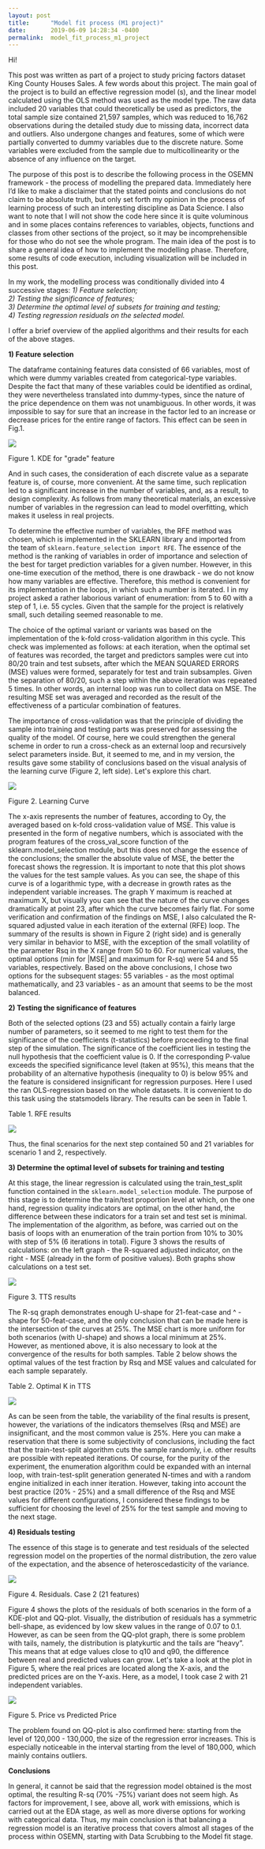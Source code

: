 ```yaml
---
layout: post
title:      "Model fit process (M1 project)"
date:       2019-06-09 14:28:34 -0400
permalink:  model_fit_process_m1_project
---
```



Hi!

   This post was written as part of a project to study pricing factors dataset King County Houses Sales.
A few words about this project.  The main goal of the project is to build an effective regression model (s), and the linear model calculated using the OLS method was used as the model type.  The raw data included 20 variables that could theoretically be used as predictors, the total sample size contained 21,597 samples, which was reduced to 16,762 observations during the detailed study due to missing data, incorrect data and outliers.  Also undergone changes and features, some of which were partially converted to dummy variables due to the discrete nature.  Some variables were excluded from the sample due to multicollinearity or the absence of any influence on the target.

   The purpose of this post is to describe the following process in the  OSEMN framework - the process of modelling the prepared data.  Immediately here I’d like to make a disclaimer that the stated points and conclusions do not claim to be absolute truth, but only set forth my opinion in the process of learning process of such an interesting discipline as Data Science.  I also want to note that I will not show the code here since it is quite voluminous and in some places contains references to variables, objects, functions and classes from other sections of the project, so it may be incomprehensible for those who do not see the whole program.  The main idea of the post is to share a general idea of how to implement the modelling phase.  Therefore, some results of code execution, including visualization will be included in this post.
 
In my work, the modelling process was conditionally divided into 4 successive stages:
 *1) Feature selection;  
 2) Testing the significance of features;  
 3) Determine the optimal level of subsets for training and testing;  
 4) Testing regression residuals on the selected model.*  

 I offer a brief overview of the applied algorithms and their results for each of the above stages.
 
 
**1)	Feature selection**  

   The dataframe containing features data consisted of 66 variables, most of which were dummy variables created from categorical-type variables.  Despite the fact that many of these variables could be identified as ordinal, they were nevertheless translated into dummy-types, since the nature of the price dependence on them was not unambiguous. In other words, it was impossible to say for sure that an increase in the factor led to an increase or decrease  prices for the entire range of factors.  This effect can be seen in Fig.1.
 

![](https://imgur.com/RJsw7fR.png)

Figure 1. KDE for "grade" feature  


   And in such cases, the consideration of each discrete value as a separate feature is, of course, more convenient.  At the same time, such replication led to a significant increase in the number of variables, and, as a result, to design complexity.  As follows from many theoretical materials, an excessive number of variables in the regression can lead to model overfitting, which makes it useless in real projects.  
   
To determine the effective number of variables, the RFE method was chosen, which is implemented in the SKLEARN library and imported from the team of `sklearn.feature_selection import RFE`.  The essence of the method is the ranking of variables in order of importance and selection of the best for target prediction variables for a given number.  However, in this one-time execution of the method, there is one drawback - we do not know how many variables are effective.  Therefore, this method is convenient for its implementation in the loops, in which such a number is iterated.  I in my project asked a rather laborious variant of enumeration: from 5 to 60 with a step of 1, i.e.  55 cycles.  Given that the sample for the project is relatively small, such detailing seemed reasonable to me.
   
 The choice of the optimal variant or variants was based on the implementation of the k-fold cross-validation algorithm in this cycle.  This check was implemented as follows: at each iteration, when the optimal set of features was recorded, the target and predictors samples were cut into 80/20 train and test subsets, after which the MEAN SQUARED ERRORS (MSE) values were formed, separately for test and train subsamples.  Given the separation of 80/20, such a step within the above iteration was repeated 5 times.  In other words, an internal loop was run to collect data on MSE.  The resulting MSE set was averaged and recorded as the result of the effectiveness of a particular combination of features.
   
 The importance of cross-validation was that the principle of dividing the sample into training and testing parts was preserved for assessing the quality of the model.  Of course, here we could strengthen the general scheme in order to run a cross-check as an external loop and recursively select parameters inside.  But, it seemed to me, and in my version, the results gave some stability of conclusions based on the visual analysis of the learning curve (Figure 2, left side).  Let's explore this chart.
 
 ![](https://imgur.com/P1jJBKB.png)
 
Figure 2. Learning Curve  

The x-axis represents the number of features, according to Oy, the averaged based on k-fold cross-validation value of MSE.  This value is presented in the form of negative numbers, which is associated with the program features of the cross_val_score function of the sklearn.model_selection module, but this does not change the essence of the conclusions; the smaller the absolute value of MSE, the better the forecast shows the regression.  It is important to note that this plot shows the values for the test sample values.
 As you can see, the shape of this curve is of a logarithmic type, with a decrease in growth rates as the independent variable increases.  The graph Y maximum is reached at maximum X, but visually you can see that the nature of the curve changes dramatically at point 23, after which the curve becomes fairly flat.  For some verification and confirmation of the findings on MSE, I also calculated the R-squared adjusted value in each iteration of the external (RFE) loop.  The summary of the results is shown in Figure 2 (right side) and is generally very similar in behavior to MSE, with the exception of the small volatility of the parameter Rsq in the X range from 50 to 60.
 For numerical values, the optimal options (min for |MSE| and maximum for R-sq) were 54 and 55 variables, respectively.  Based on the above conclusions, I chose two options for the subsequent stages: 55 variables - as the most optimal mathematically, and 23 variables - as an amount that seems to be the most balanced.
 
 
**2)	Testing the significance of features**

   Both of the selected options (23 and 55) actually contain a fairly large number of parameters, so it seemed to me right to test them for the significance of the coefficients (t-statistics) before proceeding to the final step of the simulation.  The significance of the coefficient lies in testing the null hypothesis that the coefficient value is 0. If the corresponding P-value exceeds the specified significance level (taken at 95%), this means that the probability of an alternative hypothesis (inequality to 0) is below 95% and  the feature is considered insignificant for regression purposes.
 Here I used the ran OLS-regression based on the whole datasets.  It is convenient to do this task using the statsmodels library.  The results can be seen in Table 1.



Table 1. RFE results

![](https://i.imgur.com/swJaMj6.png)

Thus, the final scenarios for the next step contained 50 and 21 variables for scenario 1 and 2, respectively.


**3)   Determine the optimal level of subsets for training and testing**

At this stage, the linear regression is calculated using the train_test_split function contained in the `sklearn.model_selection` module.  The purpose of this stage is to determine the train/test proportion level at which, on the one hand, regression quality indicators are optimal, on the other hand, the difference between these indicators for a train set and test set is minimal.  The implementation of the algorithm, as before, was carried out on the basis of loops with an enumeration of the train portion from 10% to 30% with step of 5% (6 iterations in total).  Figure 3 shows the results of calculations: on the left graph - the R-squared adjusted indicator, on the right - MSE (already in the form of positive values).  Both graphs show calculations on a test set.
 
![](https://imgur.com/g41BBpC.png)

Figure 3. TTS results  

 
   The R-sq graph demonstrates enough U-shape for 21-feat-case and ^ - shape for 50-feat-case, and the only conclusion that can be made here is the intersection of the curves at 25%.  The MSE chart is more uniform for both scenarios (with U-shape) and shows a local minimum at 25%.  However, as mentioned above, it is also necessary to look at the convergence of the results for both samples.  Table 2 below shows the optimal values of the test fraction by Rsq and MSE values and calculated for each sample separately. 


Table 2. Optimal K in TTS	

![](https://i.imgur.com/GqT5taq.png)  


   As can be seen from the table, the variability of the final results is present, however, the variations of the indicators themselves (Rsq and MSE) are insignificant, and the most common value is 25%.  Here you can make a reservation that there is some subjectivity of conclusions, including the fact that the train-test-split algorithm cuts the sample randomly, i.e.  other results are possible with repeated iterations.  Of course, for the purity of the experiment, the enumeration algorithm could be expanded with an internal loop, with train-test-split generation generated N-times and with a random engine initialized in each inner iteration.  However, taking into account the best practice (20% - 25%) and a small difference of the Rsq and MSE values for different configurations, I considered these findings to be sufficient for choosing the level of 25% for the test sample and moving to the next stage.
	 
	 
**4)	Residuals testing**

   The essence of this stage is to generate and test residuals of the selected regression model on the properties of the normal distribution, the zero value of the expectation, and the absence of heteroscedasticity of the variance.
 
 ![](https://imgur.com/0qt9fg9.png)

Figure 4. Residuals. Case 2 (21 features)  


   Figure 4 shows the plots of the residuals of both scenarios in the form of a KDE-plot and QQ-plot.  Visually, the distribution of residuals has a symmetric bell-shape, as evidenced by low skew values in the range of 0.07 to 0.1.  However, as can be seen from the QQ-plot graph, there is some problem with tails, namely, the distribution is platykurtic and the tails are “heavy”.  This means that at edge values close to q10 and q90, the difference between real and predicted values can grow.  Let's take a look at the plot in Figure 5, where the real prices are located along the X-axis, and the predicted prices are on the Y-axis.  Here, as a model, I took case 2 with 21 independent variables.
 
 ![](https://imgur.com/xaEuKpe.png)

Figure 5. Price vs Predicted Price  

   The problem found on QQ-plot is also confirmed here: starting from the level of 120,000 - 130,000, the size of the regression error increases.  This is especially noticeable in the interval starting from the level of 180,000, which mainly contains outliers.


**Conclusions**   

   In general, it cannot be said that the regression model obtained is the most optimal, the resulting R-sq (70% -75%) variant does not seem high.  As factors for improvement, I see, above all, work with emissions, which is carried out at the EDA stage, as well as more diverse options for working with categorical data.  Thus, my main conclusion is that balancing a regression model is an iterative process that covers almost all stages of the process within OSEMN, starting with Data Scrubbing to the Model fit stage.

